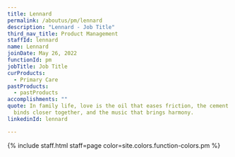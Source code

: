 ```yaml
---
title: Lennard
permalink: /aboutus/pm/lennard
description: "Lennard - Job Title"
third_nav_title: Product Management
staffId: lennard
name: Lennard
joinDate: May 26, 2022
functionId: pm
jobTitle: Job Title
curProducts:
  - Primary Care
pastProducts:
  - pastProducts
accomplishments: ""
quote: In family life, love is the oil that eases friction, the cement that
  binds closer together, and the music that brings harmony.
linkedinId: lennard

---
```


{% include staff.html staff=page color=site.colors.function-colors.pm %}
